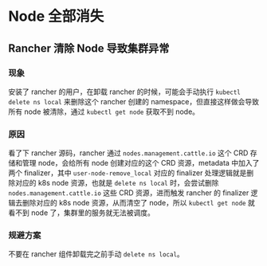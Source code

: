 # Node 全部消失

## Rancher 清除 Node 导致集群异常

### 现象

安装了 rancher 的用户，在卸载 rancher 的时候，可能会手动执行 `kubectl delete ns local` 来删除这个 rancher 创建的 namespace，但直接这样做会导致所有 node 被清除，通过 `kubectl get node` 获取不到 node。

### 原因

看了下 rancher 源码，rancher 通过 `nodes.management.cattle.io` 这个 CRD 存储和管理 node，会给所有 node 创建对应的这个 CRD 资源，metadata 中加入了两个 finalizer，其中 `user-node-remove_local` 对应的 finalizer 处理逻辑就是删除对应的 k8s node 资源，也就是 `delete ns local` 时，会尝试删除 `nodes.management.cattle.io` 这些 CRD 资源，进而触发 rancher 的 finalizer 逻辑去删除对应的 k8s node 资源，从而清空了 node，所以 `kubectl get node` 就看不到 node 了，集群里的服务就无法被调度。

### 规避方案

不要在 rancher 组件卸载完之前手动 `delete ns local`。
